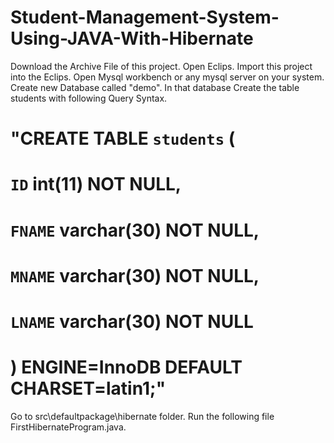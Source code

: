 # Student-Management-System-Using-JAVA-With-Hibernate
  Download the Archive File of this project.
  Open Eclips.
  Import this project into the Eclips. 
  Open Mysql workbench or any mysql server on your system.
  Create new Database called "demo".
  In that database Create the table students with following Query Syntax.
 # "CREATE TABLE `students` (
  # `ID` int(11) NOT NULL,
  # `FNAME` varchar(30) NOT NULL,
  # `MNAME` varchar(30) NOT NULL,
  # `LNAME` varchar(30) NOT NULL
  # ) ENGINE=InnoDB DEFAULT CHARSET=latin1;"
  Go to src\defaultpackage\hibernate folder.
  Run the following file FirstHibernateProgram.java.
